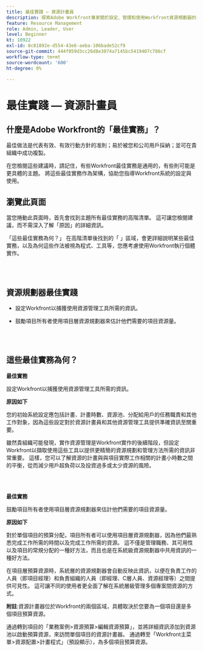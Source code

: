 ```yaml
---
title: 最佳實踐 — 資源計畫員
description: 探索Adobe Workfront專家關於設定、管理和使用Workfront資源規劃器的最佳實務建議。
feature: Resource Management
role: Admin, Leader, User
level: Beginner
kt: 10922
exl-id: 8c81892e-d554-43e6-aeba-106bade52cf9
source-git-commit: 444f059d3cc26d8e3074a7145bc5419407c786cf
workflow-type: tm+mt
source-wordcount: '600'
ht-degree: 0%

---
```


# 最佳實踐 — 資源計畫員

## 什麼是Adobe Workfront的「最佳實務」？

最佳做法是代表有效、有效行動方針的准則；易於被您和公司用戶採納；並可在貴組織中成功複製。

在您檢閱這些建議時，請記住，有些Workfront最佳實務是通用的，有些則可能是更具體的主題。 將這些最佳實務作為架構，協助您指導Workfront系統的設定與使用。

## 瀏覽此頁面

當您捲動此頁面時，首先會找到主題所有最佳實務的高階清單。 這可讓您檢閱建議，而不需深入了解「原因」的詳細資訊。

「這些最佳實務為何？」 在高階清單後找到的「 」區域，會更詳細說明某些最佳實務，以及為何這些作法被視為程式、工具等，您應考慮使用Workfront執行個體實作。

</br>
</br>

## 資源規劃器最佳實踐

* 設定Workfront以捕獲使用資源管理工具所需的資訊。

* 鼓勵項目所有者使用項目層資源規劃器來估計他們需要的項目資源量。

</br>
</br>

## 這些最佳實務為何？

**最佳實務**

設定Workfront以捕獲使用資源管理工具所需的資訊。

**原因如下**

您的初始系統設定應包括計畫、計畫時數、資源池、分配給用戶的任務職責和其他工作對象，因為這些設定對於資源計畫員和其他資源管理工具提供準確資訊至關重要。

雖然貴組織可能發現，實作資源管理是Workfront實作的後續階段，但設定Workfront以擷取使用這些工具以提供更精簡的資源規劃和管理方法所需的資訊非常重要。 這樣，您可以了解資源的計畫與與項目實際工作相關的計畫小時數之間的平衡，從而減少用戶超負荷以及投資過多或太少資源的風險。

</br>
</br>

**最佳實務**

鼓勵項目所有者使用項目層資源規劃器來估計他們需要的項目資源量。

**原因如下**

對於單個項目的預算分配，項目所有者可以使用項目層資源規劃器，因為他們最熟悉完成工作所需的時間以及完成工作所需的資源。 這不僅是管理職務、其可用性以及項目的常規分配的一種好方法，而且也是在系統級資源規劃器中共用資訊的一種好方法。

在項目層預算資源時，系統層的資源規劃器會自動反映此資訊，以便在負責工作的人員（即項目經理）和負責組織的人員（即經理、C層人員、資源經理等）之間提供可見性。 這可讓不同的使用者更全面了解在系統層級管理多個專案間資源的方式。

**附註**:資源計畫器位於Workfront的兩個區域，具體取決於您要為一個項目還是多個項目預算資源。

通過轉到項目的「業務案例>資源預算>編輯資源預算」，並將詳細資訊添加到資源池以啟動預算資源，來訪問單個項目的資源計畫器。
通過轉至「Workfront主菜單>資源配置>計畫程式」（預設顯示），為多個項目預算資源。
